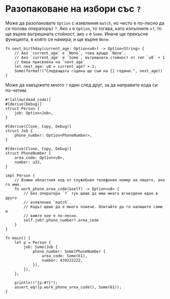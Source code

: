 # Разопаковане на избори със `?`

Може да разопаковате `Option` с изявления `match`, но често е по-лесно да се
ползва операторът `?`. Ако `x` е `Option`, то тогава, като изпълните `x?`, то
ще върне вътрешната стойност, ако `x` е `Some`. Иначе ще прекъсне функцията, в
която се намира, и ще върне `None`.

```rust,editable
fn next_birthday(current_age: Option<u8>) -> Option<String> {
	// Ако `current_age` е `None`, това връща `None`.
	// Ако `current_age` е `Some`, вътрешната стойност от тип `u8` + 1
    // бива присвоена на `next_age`
    let next_age: u8 = current_age? + 1;
    Some(format!("Следващата година ще съм на {} години.", next_age))
}
```

Може да навържете много `?` един след друг, за да направите кода си по-четим.

```rust,editable
#![allow(dead_code)]
#[derive(Debug)]
struct Person {
    job: Option<Job>,
}

#[derive(Clone, Copy, Debug)]
struct Job {
    phone_number: Option<PhoneNumber>,
}

#[derive(Clone, Copy, Debug)]
struct PhoneNumber {
    area_code: Option<u8>,
    number: u32,
}

impl Person {
    // Взима областния код от служебния телефонен номер на лицето, ако го има.
    fn work_phone_area_code(&self) -> Option<u8> {
        // Без оператора `?` тук щеше да има много вгнездени едно в друго
        // изявления `match`.
        // Кодът щеше да е много повече. Опитайте да го напишете сами и
        // вижте кое е по-лесно.
        self.job?.phone_number?.area_code
    }
}

fn main() {
    let p = Person {
        job: Some(Job {
            phone_number: Some(PhoneNumber {
                area_code: Some(61),
                number: 439222222,
            }),
        }),
    };

    println!("{p:#?}");
    assert_eq!(p.work_phone_area_code(), Some(61));
}

```
